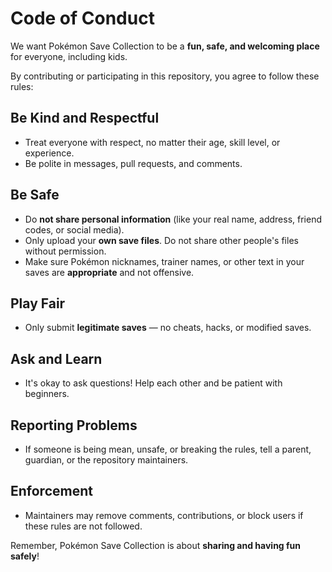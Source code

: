 # Code of Conduct

We want Pokémon Save Collection to be a **fun, safe, and welcoming place** for everyone, including kids.  

By contributing or participating in this repository, you agree to follow these rules:

## Be Kind and Respectful
- Treat everyone with respect, no matter their age, skill level, or experience.  
- Be polite in messages, pull requests, and comments.  

## Be Safe
- Do **not share personal information** (like your real name, address, friend codes, or social media).  
- Only upload your **own save files**. Do not share other people's files without permission.  
- Make sure Pokémon nicknames, trainer names, or other text in your saves are **appropriate** and not offensive.  

## Play Fair
- Only submit **legitimate saves** — no cheats, hacks, or modified saves.  

## Ask and Learn
- It's okay to ask questions! Help each other and be patient with beginners.  

## Reporting Problems
- If someone is being mean, unsafe, or breaking the rules, tell a parent, guardian, or the repository maintainers.  

## Enforcement
- Maintainers may remove comments, contributions, or block users if these rules are not followed.  

Remember, Pokémon Save Collection is about **sharing and having fun safely**!

